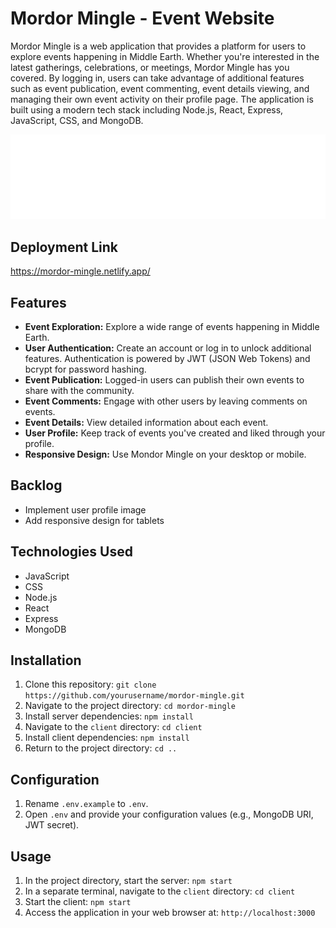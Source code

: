 # Mordor Mingle - Event Website

Mordor Mingle is a web application that provides a platform for users to explore events happening in Middle Earth. Whether you're interested in the latest gatherings, celebrations, or meetings, Mordor Mingle has you covered. By logging in, users can take advantage of additional features such as event publication, event commenting, event details viewing, and managing their own event activity on their profile page. The application is built using a modern tech stack including Node.js, React, Express, JavaScript, CSS, and MongoDB.

![Mordor Mingle Screenshot](/src/assets/Logo-white.png)

## Deployment Link

https://mordor-mingle.netlify.app/

## Features

- **Event Exploration:** Explore a wide range of events happening in Middle Earth.
- **User Authentication:** Create an account or log in to unlock additional features. Authentication is powered by JWT (JSON Web Tokens) and bcrypt for password hashing.
- **Event Publication:** Logged-in users can publish their own events to share with the community.
- **Event Comments:** Engage with other users by leaving comments on events.
- **Event Details:** View detailed information about each event.
- **User Profile:** Keep track of events you've created and liked through your profile.
- **Responsive Design:** Use Mondor Mingle on your desktop or mobile.

## Backlog

- Implement user profile image
- Add responsive design for tablets

## Technologies Used

- JavaScript
- CSS
- Node.js
- React
- Express
- MongoDB

## Installation

1. Clone this repository: `git clone https://github.com/yourusername/mordor-mingle.git`
2. Navigate to the project directory: `cd mordor-mingle`
3. Install server dependencies: `npm install`
4. Navigate to the `client` directory: `cd client`
5. Install client dependencies: `npm install`
6. Return to the project directory: `cd ..`

## Configuration

1. Rename `.env.example` to `.env`.
2. Open `.env` and provide your configuration values (e.g., MongoDB URI, JWT secret).

## Usage

1. In the project directory, start the server: `npm start`
2. In a separate terminal, navigate to the `client` directory: `cd client`
3. Start the client: `npm start`
4. Access the application in your web browser at: `http://localhost:3000`
